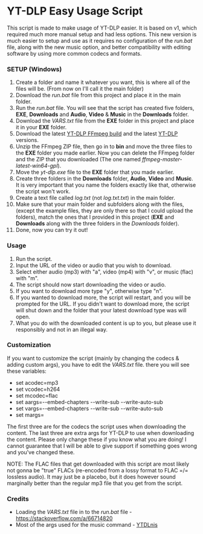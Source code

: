 # YT-DLP Easy Usage Script
This script is made to make usage of YT-DLP easier. It is based on v1, which required much more manual setup and had less options. This new version is much easier to setup and use as it requires no configuration of the *run.bat* file, along with the new music option, and better compatibility with editing software by using more common codecs and formats. 

### SETUP (Windows)
1. Create a folder and name it whatever you want, this is where all of the files will be. (From now on I'll call it the main folder)
2. Download the *run.bat* file from this project and place it in the main folder.
3. Run the *run.bat* file. You will see that the script has created five folders, **EXE**, **Downloads** and **Audio**, **Video** & **Music** in the **Downloads** folder.
4. Download the *VARS.txt* file from the **EXE** folder in this project and place it in your **EXE** folder.
5. Download the latest [YT-DLP FFmpeg build](https://github.com/yt-dlp/FFmpeg-Builds/releases/download/latest/ffmpeg-master-latest-win64-gpl.zip) and the latest [YT-DLP](https://github.com/yt-dlp/yt-dlp/releases/latest/download/yt-dlp.exe) versions.
6. Unzip the FFmpeg ZIP file, then go in to **bin** and move the three files to the **EXE** folder you made earlier. Now you can delete the FFmpeg folder and the ZIP that you downloaded (The one named *ffmpeg-master-latest-win64-gpl*).
7. Move the *yt-dlp.exe* file to the **EXE** folder that you made earlier.
8. Create three folders in the **Downloads** folder, **Audio**, **Video** and **Music**. It is very important that you name the folders exactly like that, otherwise the script won't work.
9. Create a text file called *log.txt* (not *log.txt.txt*) in the main folder.
10. Make sure that your main folder and subfolders along with the files, (except the example files, they are only there so that I could upload the folders), match the ones that I provided in this project (**EXE** and **Downloads** along with the three folders in the *Downloads* folder). 
11. Done, now you can try it out!

### Usage
1. Run the script.
2. Input the URL of the video or audio that you wish to download.
3. Select either audio (mp3) with "a", video (mp4) with "v", or music (flac) with "m".
4. The script should now start downloading the video or audio.
5. If you want to download more type "y", otherwise type "n".
6. If you wanted to download more, the script will restart, and you will be prompted for the URL. If you didn't want to download more, the script will shut down and the folder that your latest download type was will open.
7. What you do with the downloaded content is up to you, but please use it responsibly and not in an illegal way.

### Customization
If you want to customize the script (mainly by changing the codecs & adding custom args), you have to edit the *VARS.txt* file. there you will see these variables:
* set acodec=mp3
* set vcodec=h264
* set mcodec=flac
* set aargs=--embed-chapters --write-sub --write-auto-sub
* set vargs=--embed-chapters --write-sub --write-auto-sub
* set margs=

The first three are for the codecs the script uses when downloading the content. The last three are extra args for YT-DLP to use when downloading the content.
Please only change these if you know what you are doing! I cannot guarantee that I will be able to give support if something goes wrong and you've changed these.


NOTE: The FLAC files that get downloaded with this script are most likely not gonna be "true" FLACs (re-encoded from a lossy format to FLAC =/= lossless audio).
It may just be a placebo, but it does however sound marginally better than the regular mp3 file that you get from the script.


### Credits
* Loading the *VARS.txt* file in to the *run.bat* file - https://stackoverflow.com/a/66714820
* Most of the args used for the music command - [YTDLnis](https://github.com/deniscerri/ytdlnis)
